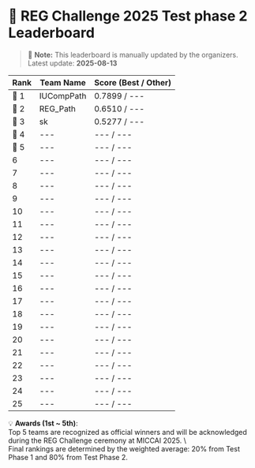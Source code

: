 # 🏅 REG Challenge 2025 Test phase 2 Leaderboard

> 📌 **Note:** This leaderboard is manually updated by the organizers.  
> Latest update: **2025-08-13**

| Rank | Team Name        | Score (Best / Other) |
|------|------------------|--------------------|
| 🥇 1 | IUCompPath          | 0.7899 / ---        |
| 🥈 2 | REG_Path          | 0.6510 / ---        |
| 🥉 3 | sk          | 0.5277 / ---        |
| 🏅 4 | ---          | --- / ---        |
| 🏅 5 | ---          | --- / ---        |
| 6    | ---          | --- / ---        |
| 7    | ---          | --- / ---        |
| 8    | ---          | --- / ---        |
| 9    | ---          | --- / ---        |
| 10   | ---          | --- / ---        |
| 11   | ---          | --- / ---        |
| 12   | ---          | --- / ---        |
| 13   | ---          | --- / ---        |
| 14   | ---          | --- / ---        |
| 15   | ---          | --- / ---        |
| 16   | ---          | --- / ---        |
| 17   | ---          | --- / ---        |
| 18   | ---          | --- / ---        |
| 19   | ---          | --- / ---        |
| 20   | ---          | --- / ---        |
| 21   | ---          | --- / ---        |
| 22   | ---          | --- / ---        |
| 23   | ---          | --- / ---        |
| 24   | ---          | --- / ---        |
| 25   | ---          | --- / ---        |


💡 **Awards (1st ~ 5th)**:  
Top 5 teams are recognized as official winners and will be acknowledged during the REG Challenge ceremony at MICCAI 2025. \\  
Final rankings are determined by the weighted average: 20% from Test Phase 1 and 80% from Test Phase 2.  

